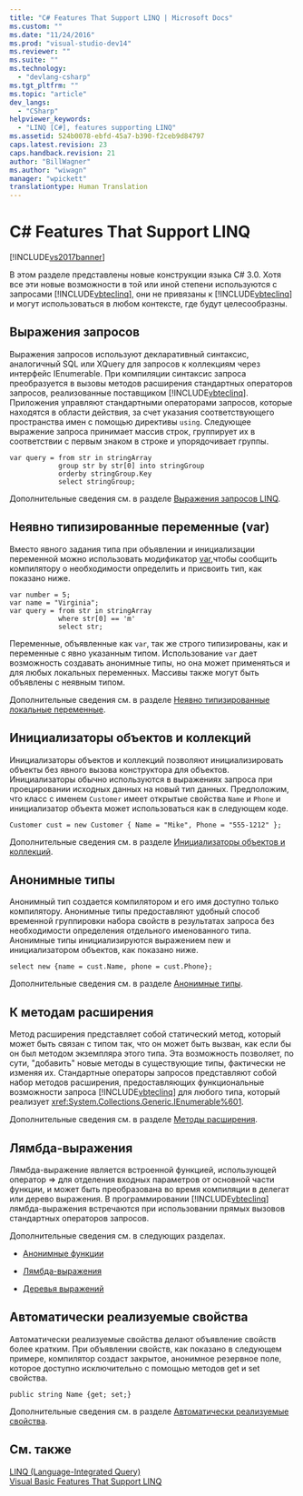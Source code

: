 ```yaml
---
title: "C# Features That Support LINQ | Microsoft Docs"
ms.custom: ""
ms.date: "11/24/2016"
ms.prod: "visual-studio-dev14"
ms.reviewer: ""
ms.suite: ""
ms.technology: 
  - "devlang-csharp"
ms.tgt_pltfrm: ""
ms.topic: "article"
dev_langs: 
  - "CSharp"
helpviewer_keywords: 
  - "LINQ [C#], features supporting LINQ"
ms.assetid: 524b0078-ebfd-45a7-b390-f2ceb9d84797
caps.latest.revision: 23
caps.handback.revision: 21
author: "BillWagner"
ms.author: "wiwagn"
manager: "wpickett"
translationtype: Human Translation
---
```

# C# Features That Support LINQ
[!INCLUDE[vs2017banner](../../../../csharp/includes/vs2017banner.md)]

В этом разделе представлены новые конструкции языка C\# 3.0.  Хотя все эти новые возможности в той или иной степени используются с запросами [!INCLUDE[vbteclinq](../../../../csharp/includes/vbteclinq_md.md)], они не привязаны к [!INCLUDE[vbteclinq](../../../../csharp/includes/vbteclinq_md.md)] и могут использоваться в любом контексте, где будут целесообразны.  
  
## Выражения запросов  
 Выражения запросов используют декларативный синтаксис, аналогичный SQL или XQuery для запросов к коллекциям через интерфейс IEnumerable.  При компиляции синтаксис запроса преобразуется в вызовы методов расширения стандартных операторов запросов, реализованные поставщиком [!INCLUDE[vbteclinq](../../../../csharp/includes/vbteclinq_md.md)].  Приложения управляют стандартными операторами запросов, которые находятся в области действия, за счет указания соответствующего пространства имен с помощью директивы `using`.  Следующее выражение запроса принимает массив строк, группирует их в соответствии с первым знаком в строке и упорядочивает группы.  
  
```  
var query = from str in stringArray  
            group str by str[0] into stringGroup  
            orderby stringGroup.Key  
            select stringGroup;  
```  
  
 Дополнительные сведения см. в разделе [Выражения запросов LINQ](../../../../csharp/programming-guide/linq-query-expressions/index.md).  
  
## Неявно типизированные переменные \(var\)  
 Вместо явного задания типа при объявлении и инициализации переменной можно использовать модификатор [var](../../../../csharp/language-reference/keywords/var.md),чтобы сообщить компилятору о необходимости определить и присвоить тип, как показано ниже.  
  
```  
var number = 5;  
var name = "Virginia";  
var query = from str in stringArray  
            where str[0] == 'm'  
            select str;  
```  
  
 Переменные, объявленные как `var`, так же строго типизированы, как и переменные с явно указанным типом.  Использование `var` дает возможность создавать анонимные типы, но она может применяться и для любых локальных переменных.  Массивы также могут быть объявлены с неявным типом.  
  
 Дополнительные сведения см. в разделе [Неявно типизированные локальные переменные](../../../../csharp/programming-guide/classes-and-structs/implicitly-typed-local-variables.md).  
  
## Инициализаторы объектов и коллекций  
 Инициализаторы объектов и коллекций позволяют инициализировать объекты без явного вызова конструктора для объектов.  Инициализаторы обычно используются в выражениях запроса при проецировании исходных данных на новый тип данных.  Предположим, что класс с именем `Customer` имеет открытые свойства `Name` и `Phone` и инициализатор объекта может использоваться как в следующем коде.  
  
```  
Customer cust = new Customer { Name = "Mike", Phone = "555-1212" };  
```  
  
 Дополнительные сведения см. в разделе [Инициализаторы объектов и коллекций](../../../../csharp/programming-guide/classes-and-structs/object-and-collection-initializers.md).  
  
## Анонимные типы  
 Анонимный тип создается компилятором и его имя доступно только компилятору.  Анонимные типы предоставляют удобный способ временной группировки набора свойств в результатах запроса без необходимости определения отдельного именованного типа.  Анонимные типы инициализируются выражением new и инициализатором объектов, как показано ниже.  
  
```  
select new {name = cust.Name, phone = cust.Phone};  
```  
  
 Дополнительные сведения см. в разделе [Анонимные типы](../../../../csharp/programming-guide/classes-and-structs/anonymous-types.md).  
  
## К методам расширения  
 Метод расширения представляет собой статический метод, который может быть связан с типом так, что он может быть вызван, как если бы он был методом экземпляра этого типа.  Эта возможность позволяет, по сути, "добавить" новые методы в существующие типы, фактически не изменяя их.  Стандартные операторы запросов представляют собой набор методов расширения, предоставляющих функциональные возможности запроса [!INCLUDE[vbteclinq](../../../../csharp/includes/vbteclinq_md.md)] для любого типа, который реализует <xref:System.Collections.Generic.IEnumerable%601>.  
  
 Дополнительные сведения см. в разделе [Методы расширения](../../../../csharp/programming-guide/classes-and-structs/extension-methods.md).  
  
## Лямбда\-выражения  
 Лямбда\-выражение является встроенной функцией, использующей оператор \=\> для отделения входных параметров от основной части функции, и может быть преобразована во время компиляции в делегат или дерево выражения.  В программировании [!INCLUDE[vbteclinq](../../../../csharp/includes/vbteclinq_md.md)] лямбда\-выражения встречаются при использовании прямых вызовов стандартных операторов запросов.  
  
 Дополнительные сведения см. в следующих разделах.  
  
-   [Анонимные функции](../../../../csharp/programming-guide/statements-expressions-operators/anonymous-functions.md)  
  
-   [Лямбда\-выражения](../../../../csharp/programming-guide/statements-expressions-operators/lambda-expressions.md)  
  
-   [Деревья выражений](../Topic/Expression%20Trees%20\(C%23%20and%20Visual%20Basic\).md)  
  
## Автоматически реализуемые свойства  
 Автоматически реализуемые свойства делают объявление свойств более кратким.  При объявлении свойств, как показано в следующем примере, компилятор создаст закрытое, анонимное резервное поле, которое доступно исключительно с помощью методов get и set свойства.  
  
```  
public string Name {get; set;}  
```  
  
 Дополнительные сведения см. в разделе [Автоматически реализуемые свойства](../../../../csharp/programming-guide/classes-and-structs/auto-implemented-properties.md).  
  
## См. также  
 [LINQ \(Language\-Integrated Query\)](../Topic/LINQ%20\(Language-Integrated%20Query\).md)   
 [Visual Basic Features That Support LINQ](../../../../visual-basic/programming-guide/concepts/linq/features-that-support-linq.md)